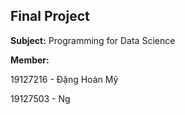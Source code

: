 ## Final Project

**Subject:** Programming for Data Science

**Member:** 

19127216 - Đặng Hoàn Mỹ

19127503 - Ng
